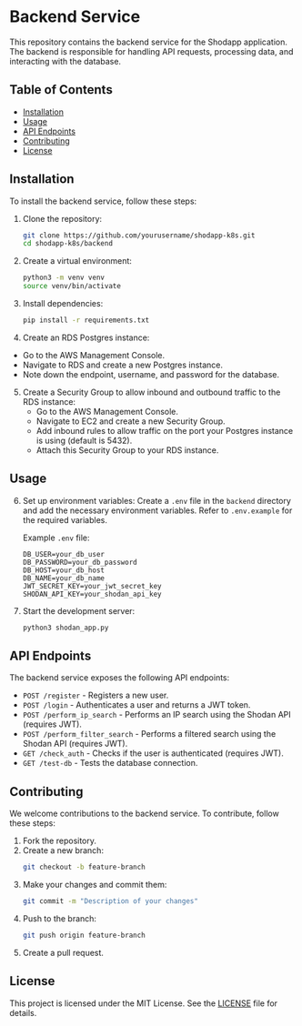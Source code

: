 # Backend Service

This repository contains the backend service for the Shodapp application. The backend is responsible for handling API requests, processing data, and interacting with the database.

## Table of Contents

- [Installation](#installation)
- [Usage](#usage)
- [API Endpoints](#api-endpoints)
- [Contributing](#contributing)
- [License](#license)

## Installation

To install the backend service, follow these steps:

1. Clone the repository:
    ```bash
    git clone https://github.com/yourusername/shodapp-k8s.git
    cd shodapp-k8s/backend
    ```

2. Create a virtual environment:
    ```bash
    python3 -m venv venv
    source venv/bin/activate
    ```

3. Install dependencies:
    ```bash
    pip install -r requirements.txt
    ```

4. Create an RDS Postgres instance:
- Go to the AWS Management Console.
- Navigate to RDS and create a new Postgres instance.
- Note down the endpoint, username, and password for the database.

5. Create a Security Group to allow inbound and outbound traffic to the RDS instance:
    - Go to the AWS Management Console.
    - Navigate to EC2 and create a new Security Group.
    - Add inbound rules to allow traffic on the port your Postgres instance is using (default is 5432).
    - Attach this Security Group to your RDS instance.

## Usage

6. Set up environment variables:
    Create a `.env` file in the `backend` directory and add the necessary environment variables. Refer to `.env.example` for the required variables.

    Example `.env` file:
    ```
    DB_USER=your_db_user
    DB_PASSWORD=your_db_password
    DB_HOST=your_db_host
    DB_NAME=your_db_name
    JWT_SECRET_KEY=your_jwt_secret_key
    SHODAN_API_KEY=your_shodan_api_key
    ```

7. Start the development server:
    ```bash
    python3 shodan_app.py
    ```

## API Endpoints

The backend service exposes the following API endpoints:

- `POST /register` - Registers a new user.
- `POST /login` - Authenticates a user and returns a JWT token.
- `POST /perform_ip_search` - Performs an IP search using the Shodan API (requires JWT).
- `POST /perform_filter_search` - Performs a filtered search using the Shodan API (requires JWT).
- `GET /check_auth` - Checks if the user is authenticated (requires JWT).
- `GET /test-db` - Tests the database connection.

## Contributing

We welcome contributions to the backend service. To contribute, follow these steps:

1. Fork the repository.
2. Create a new branch:
    ```bash
    git checkout -b feature-branch
    ```
3. Make your changes and commit them:
    ```bash
    git commit -m "Description of your changes"
    ```
4. Push to the branch:
    ```bash
    git push origin feature-branch
    ```
5. Create a pull request.

## License

This project is licensed under the MIT License. See the [LICENSE](../LICENSE) file for details.